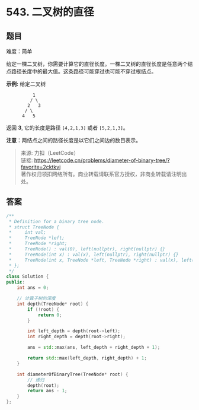 # 543. 二叉树的直径

## 题目

难度：简单

给定一棵二叉树，你需要计算它的直径长度。一棵二叉树的直径长度是任意两个结点路径长度中的最大值。这条路径可能穿过也可能不穿过根结点。

**示例:**
给定二叉树

```
          1
         / \
        2   3
       / \     
      4   5    

```

返回 **3**, 它的长度是路径 `[4,2,1,3]` 或者 `[5,2,1,3]`。

**注意**：两结点之间的路径长度是以它们之间边的数目表示。

> 来源: 力扣（LeetCode）  
> 链接: <https://leetcode.cn/problems/diameter-of-binary-tree/?favorite=2cktkvj>  
> 著作权归领扣网络所有。商业转载请联系官方授权，非商业转载请注明出处。

## 答案

```c++
/**
 * Definition for a binary tree node.
 * struct TreeNode {
 *     int val;
 *     TreeNode *left;
 *     TreeNode *right;
 *     TreeNode() : val(0), left(nullptr), right(nullptr) {}
 *     TreeNode(int x) : val(x), left(nullptr), right(nullptr) {}
 *     TreeNode(int x, TreeNode *left, TreeNode *right) : val(x), left(left), right(right) {}
 * };
 */
class Solution {
public:
    int ans = 0;

    // 计算子树的深度
    int depth(TreeNode* root) {
        if (!root) {
            return 0;
        }

        int left_depth = depth(root->left);
        int right_depth = depth(root->right);

        ans = std::max(ans, left_depth + right_depth + 1);

        return std::max(left_depth, right_depth) + 1;
    }

    int diameterOfBinaryTree(TreeNode* root) {
        // 递归
        depth(root);
        return ans - 1;
    }
};
```

